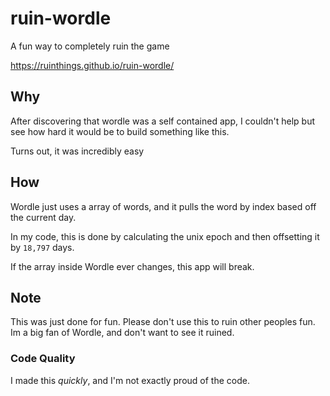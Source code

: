 # ruin-wordle
A fun way to completely ruin the game

https://ruinthings.github.io/ruin-wordle/

## Why
After discovering that wordle was a self contained app, I couldn't help but see how hard it would be to build something like this.

Turns out, it was incredibly easy

## How
Wordle just uses a array of words, and it pulls the word by index based off the current day.

In my code, this is done by calculating the unix epoch and then offsetting it by `18,797` days.

If the array inside Wordle ever changes, this app will break.

## Note
This was just done for fun.
Please don't use this to ruin other peoples fun.
Im a big fan of Wordle, and don't want to see it ruined.

### Code Quality
I made this _quickly_, and I'm not exactly proud of the code.

